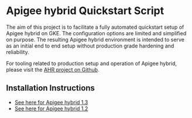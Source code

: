 # Apigee hybrid Quickstart Script

The aim of this project is to facilitate a fully automated quickstart setup of Apigee hybrid on GKE. The configuration options are limited and simplified on purpose. The resulting Apigee hybrid environment is intended to serve as an initial end to end setup without production grade hardening and reliability.

For tooling related to production setup and operation of Apigee hybrid, please visit the [AHR project on Github](https://github.com/yuriylesyuk/ahr).


## Installation Instructions

* [See here for Apigee hybrid 1.3](./hybrid13/Readme.md)
* [See here for Apigee hybrid 1.2](./hybrid12/Readme.md)